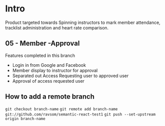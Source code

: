 # Intro
Product targeted towards Spinning instructors to mark member attendance, tracklist administration and heart rate comparison.

## 05 - Member -Approval
Features completed in this branch

- Login in from Google and Facebook
- Member display to instructor for approval
- Separated out Access Requesting user to approved user
- Approval of access requested user 
    
## How to add a remote branch
`git checkout branch-name`
`git remote add branch-name git://github.com/ravsom/semantic-react-test1`
`git push --set-upstream origin branch-name`